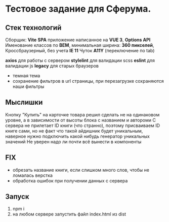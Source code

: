 # Тестовое задание для Сферума.

## Стек технологий

Сборщик: **Vite**
**SPA** приложение написанное на **VUE 3**, **Options API**
Именование классов по **BEM**, минимальная ширина: **360 пикселей**,
Кроссбраузерный, без учета **IE 11**
Чуток **A11Y** (переключение по tab)

**axios** для работы с сервером
**stylelint** для валидации scss
**eslint** для валидации js
**legacy** для старых браузеров

- темная тема
- сохранение фильтров в url страницы, при перезагрузке сохраняются наши фильтры

## Мыслишки

Кнопку "Купить" на карточке товара решил сделать не на одинаковом уровне,
а в зависимости от высоты блока с названием и автороми
С сервера не прилетает ID книги (что странно), поэтому присваиваем ID книге сами,
но не факт что такой айдишник будет уникальным, наверное нужно подключить какой
нибудь генератор уникальных значений
Не уверен надо ли почти всё вынести в компоненты

## FIX

- обрезать название книги, если слишком много слов, чтобы не ломалась верстка
- обработка ошибок при получении данных с сервера

## Запуск

1. npm i
2. на любом сервере запустить файл index.html из dist
